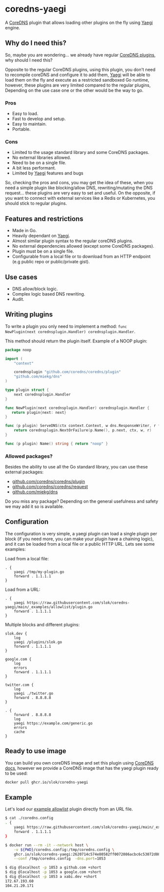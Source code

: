 # coredns-yaegi

A [CoreDNS] plugin that allows loading other plugins on the fly using [Yaegi] engine.

## Why do I need this?

So, maybe you are wondering... we already have regular [CoreDNS plugins][coredns-plugins], why should I need this?

Opposite to the regular CoreDNS plugins, using this plugin, you don't need to recompile coreDNS and configure it to add them, [Yaegi] will be able to load them on the fly and execute as a restricted sandboxed Go runtime, however, these plugins are very limited compared to the regular plugins, Depending on the use case one or the other would be the way to go.

### Pros

- Easy to load.
- Fast to develop and setup.
- Easy to maintain.
- Portable.

### Cons

- Limited to the usage standard library and some CoreDNS packages.
- No external libraries allowed.
- Need to be on a single file.
- A bit less performant.
- Limited by [Yaegi] features and bugs

So, checking the pros and cons, you may get the idea of these, when you need a simple plugin like blocking/allow DNS, rewriting/mutating the DNS request... these plugins are very easy to set and useful. On the opposite, if you want to connect with external services like a Redis or Kubernetes, you should stick to regular plugins.

## Features and restrictions

- Made in Go.
- Heavily dependant on [Yaegi].
- Almost similar plugin syntax to the regular coreDNS plugins.
- No external dependencies allowed (except some CoreDNS packages).
- Plugin must be on a single file.
- Configurable from a local file or to download from an HTTP endpoint (e.g public repo or public/private gist).

## Use cases

- DNS allow/block logic.
- Complex logic based DNS rewriting.
- Audit.

## Writing plugins

To write a plugin you only need to implement a method: `func NewPlugin(next corednsplugin.Handler) corednsplugin.Handler`.

This method should return the plugin itself. Example of a NOOP plugin:

```go
package noop

import (
    "context"

    corednsplugin "github.com/coredns/coredns/plugin"
    "github.com/miekg/dns"
)

type plugin struct {
    next corednsplugin.Handler
}

func NewPlugin(next corednsplugin.Handler) corednsplugin.Handler {
   return plugin{next: next}
}

func (p plugin) ServeDNS(ctx context.Context, w dns.ResponseWriter, r *dns.Msg) (int, error) {
    return corednsplugin.NextOrFailure(p.Name(), p.next, ctx, w, r)
}

func (p plugin) Name() string { return "noop" }
```

### Allowed packages?

Besides the ability to use all the Go  standard library, you can use these external packages:

- [github.com/coredns/coredns/plugin](https://pkg.go.dev/github.com/coredns/coredns/plugin)
- [github.com/coredns/coredns/request](https://pkg.go.dev/github.com/coredns/coredns/request)
- [github.com/miekg/dns](https://pkg.go.dev/github.com/miekg/dns)

Do you miss any package? Depending on the general usefulness and safety we may add it so is available.

## Configuration

The configuration is very simple, a yaegi plugin can load a single plugin per block (if you need more, you can make your plugin have a chaining logic), and it can be loaded from a local file or a public HTTP URL. Lets see some examples:

Load from a local file:

```
. {
    yaegi /tmp/my-plugin.go
    forward . 1.1.1.1
}
```

Load from a URL:

```
. {
    yaegi https://raw.githubusercontent.com/slok/coredns-yaegi/main/_examples/allowlist/plugin.go
    forward . 1.1.1.1
}
```

Multiple blocks and different plugins:

```
slok.dev {
    log
    yaegi /plugins/slok.go
    forward . 1.1.1.1
}

google.com {
    log
    errors
    forward . 1.1.1.1
}

twitter.com {
    log
    yaegi ./twitter.go
    forward . 8.8.8.8
}

. {
    forward . 8.8.8.8
    log
    yaegi https://example.com/generic.go
    errors
    cache
}
```

## Ready to use image

You can build you own coreDNS image and set this plugin using [CoreDNS docs](https://coredns.io/manual/explugins/), however we provide a CoreDNS image that has the yaegi plugin ready to be used: 

```bash
docker pull ghcr.io/slok/coredns-yaegi
```

## Example

Let's load our [example allowlist](_examples/allowlist) plugin directly from an URL file.

```bash
$ cat ./coredns.config
. {
    yaegi https://raw.githubusercontent.com/slok/coredns-yaegi/main/_examples/allowlist/plugin.go
    forward . 1.1.1.1
}

$ docker run --rm -it --network host \
    -v ${PWD}/coredns.config:/tmp/coredns.config \
    ghcr.io/slok/coredns-yaegi:2620714c574e80582ff0072086acbc6c53072d08 \
    --conf /tmp/coredns.config  -dns.port=1053

$ dig @localhost -p 1053 a github.com +short
$ dig @localhost -p 1053 a google.com +short
$ dig @localhost -p 1053 a xabi.dev +short
172.67.193.60
104.21.20.171
```

[CoreDNS]: https://coredns.io/
[yaegi]: https://github.com/traefik/yaegi
[coredns-plugins]: https://coredns.io/explugins
